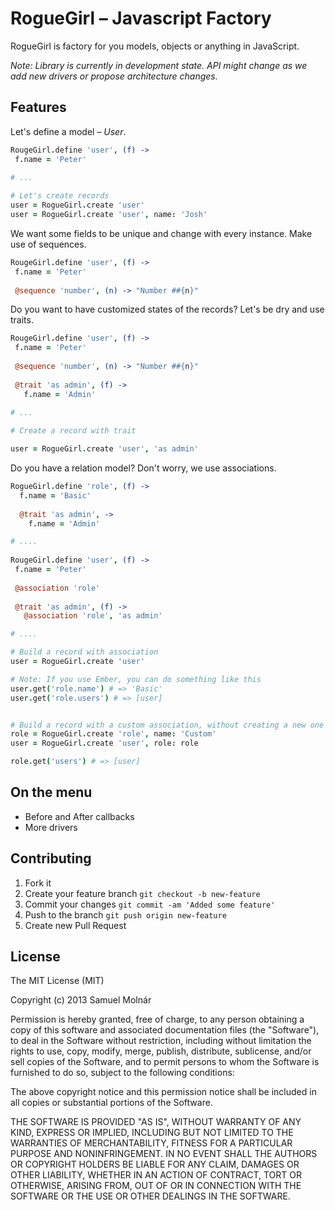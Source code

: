 # RogueGirl &ndash; Javascript Factory

RogueGirl is factory for you models, objects or anything in JavaScript. 

*Note: Library is currently in development state. API might change as we add new drivers or propose architecture changes.*

## Features

Let's define a model &ndash; *User*.

```coffeescript
RougeGirl.define 'user', (f) ->
 f.name = 'Peter'
 
# ...

# Let's create records
user = RogueGirl.create 'user'
user = RogueGirl.create 'user', name: 'Josh'
````

We want some fields to be unique and change with every instance. Make use of sequences.


```coffeescript
RougeGirl.define 'user', (f) ->
 f.name = 'Peter'
 
 @sequence 'number', (n) -> "Number ##{n}"
````

Do you want to have customized states of the records? Let's be dry and use traits.

```coffeescript
RougeGirl.define 'user', (f) ->
 f.name = 'Peter'
 
 @sequence 'number', (n) -> "Number ##{n}"
 
 @trait 'as admin', (f) ->
   f.name = 'Admin'
   
# ...

# Create a record with trait

user = RogueGirl.create 'user', 'as admin'
````

Do you have a relation model? Don't worry, we use associations.

```coffeescript
RogueGirl.define 'role', (f) ->
  f.name = 'Basic'
  
  @trait 'as admin', ->
    f.name = 'Admin'

# ....
    
RougeGirl.define 'user', (f) ->
 f.name = 'Peter'
 
 @association 'role'
 
 @trait 'as admin', (f) ->
   @association 'role', 'as admin'

# ....

# Build a record with association
user = RogueGirl.create 'user'

# Note: If you use Ember, you can do something like this
user.get('role.name') # => 'Basic'
user.get('role.users') # => [user]


# Build a record with a custom association, without creating a new one
role = RogueGirl.create 'role', name: 'Custom'
user = RogueGirl.create 'user', role: role

role.get('users') # => [user]
````

## On the menu

* Before and After callbacks
* More drivers

## Contributing

1. Fork it
2. Create your feature branch `git checkout -b new-feature`
3. Commit your changes `git commit -am 'Added some feature'`
4. Push to the branch `git push origin new-feature`
5. Create new Pull Request

## License

The MIT License (MIT)

Copyright (c) 2013 Samuel Molnár

Permission is hereby granted, free of charge, to any person obtaining a copy of this software and associated documentation files (the "Software"), to deal in the Software without restriction, including without limitation the rights to use, copy, modify, merge, publish, distribute, sublicense, and/or sell copies of the Software, and to permit persons to whom the Software is furnished to do so, subject to the following conditions:

The above copyright notice and this permission notice shall be included in all copies or substantial portions of the Software.

THE SOFTWARE IS PROVIDED "AS IS", WITHOUT WARRANTY OF ANY KIND, EXPRESS OR IMPLIED, INCLUDING BUT NOT LIMITED TO THE WARRANTIES OF MERCHANTABILITY, FITNESS FOR A PARTICULAR PURPOSE AND NONINFRINGEMENT. IN NO EVENT SHALL THE AUTHORS OR COPYRIGHT HOLDERS BE LIABLE FOR ANY CLAIM, DAMAGES OR OTHER LIABILITY, WHETHER IN AN ACTION OF CONTRACT, TORT OR OTHERWISE, ARISING FROM, OUT OF OR IN CONNECTION WITH THE SOFTWARE OR THE USE OR OTHER DEALINGS IN THE SOFTWARE.


